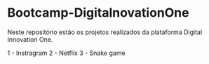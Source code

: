 # Bootcamp-DigitalnovationOne

Neste repositório estão os projetos realizados da plataforma Digital Innovation One.

1 - Instragram
2 - Netflix
3 - Snake game

